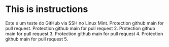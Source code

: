 # This is instructions
Este é um teste do GitHub via SSH no Linux Mint.
Protection github main for pull request.
Protection github main for pull request 2.
Protection github main for pull request 3.
Protection github main for pull request 4.
Protection github main for pull request 5.


